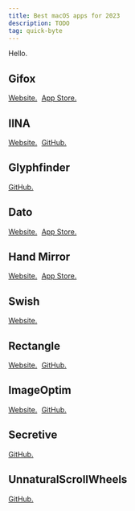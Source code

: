 ```yaml
---
title: Best macOS apps for 2023
description: TODO
tag: quick-byte
---
```


Hello.

## Gifox

[Website.](https://gifox.app/) 	[App Store.](https://apps.apple.com/app/id1461845568)

## IINA

[Website.](https://iina.io/) 	[GitHub.](https://github.com/iina/iina)

## Glyphfinder

[GitHub.](https://github.com/ueberdosis/glyphfinder)

## Dato

[Website.](https://sindresorhus.com/dato) 	[App Store.](https://apps.apple.com/app/id1470584107)

## Hand Mirror

[Website.](https://handmirror.app/) 	[App Store.](https://apps.apple.com/app/id1502839586)

## Swish

[Website.](https://highlyopinionated.co/swish/)

## Rectangle

[Website.](https://rectangleapp.com/) 	[GitHub.](https://github.com/rxhanson/Rectangle)

## ImageOptim

[Website.](https://imageoptim.com/) 	[GitHub.](https://github.com/ImageOptim/ImageOptim)

## Secretive

[GitHub.](https://github.com/maxgoedjen/secretive)

## UnnaturalScrollWheels

[GitHub.](https://github.com/ther0n/UnnaturalScrollWheels)
